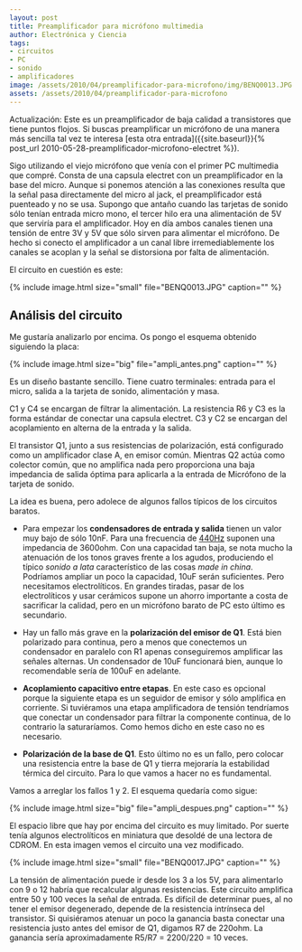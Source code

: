 ```yaml
---
layout: post
title: Preamplificador para micrófono multimedia
author: Electrónica y Ciencia
tags:
- circuitos
- PC
- sonido
- amplificadores
image: /assets/2010/04/preamplificador-para-microfono/img/BENQ0013.JPG
assets: /assets/2010/04/preamplificador-para-microfono
---
```


Actualización: Este es un preamplificador de baja calidad a transistores que tiene puntos flojos. Si buscas preamplificar un micrófono de una manera más sencilla tal vez te interesa [esta otra entrada]({{site.baseurl}}{% post_url 2010-05-28-preamplificador-microfono-electret %}).

Sigo utilizando el viejo micrófono que venía con el primer PC multimedia que compré. Consta de una capsula electret con un preamplificador en la base del micro. Aunque si ponemos atención a las conexiones resulta que la señal pasa directamente del micro al jack, el preamplificador está puenteado y no se usa. Supongo que antaño cuando las tarjetas de sonido sólo tenían entrada micro mono, el tercer hilo era una alimentación de 5V que serviría para el amplificador. Hoy en día ambos canales tienen una tensión de entre 3V y 5V que sólo sirven para alimentar el micrófono. De hecho si conecto el amplificador a un canal libre irremediablemente los canales se acoplan y la señal se distorsiona por falta de alimentación.

El circuito en cuestión es este:

{% include image.html size="small" file="BENQ0013.JPG" caption="" %}

## Análisis del circuito

Me gustaría analizarlo por encima. Os pongo el esquema obtenido siguiendo la placa:

{% include image.html size="big" file="ampli_antes.png" caption="" %}

Es un diseño bastante sencillo. Tiene cuatro terminales: entrada para el micro, salida a la tarjeta de sonido, alimentación y masa.

C1 y C4 se encargan de filtrar la alimentación. La resistencia R6 y C3 es la forma estándar de conectar una capsula electret. C3 y C2 se encargan del acoplamiento en alterna de la entrada y la salida.

El transistor Q1, junto a sus resistencias de polarización, está configurado como un amplificador clase A, en emisor común. Mientras Q2 actúa como colector común, que no amplifica nada pero proporciona una baja impedancia de salida óptima para aplicarla a la entrada de Micrófono de la tarjeta de sonido.

La idea es buena, pero adolece de algunos fallos típicos de los circuitos baratos.

- Para empezar los **condensadores de entrada y salida** tienen un valor muy bajo de sólo 10nF. Para una frecuencia de [440Hz](http://es.wikipedia.org/wiki/La_440) suponen una impedancia de 3600ohm. Con una capacidad tan baja, se nota mucho la atenuación de los tonos graves frente a los agudos, produciendo el típico *sonido a lata* característico de las cosas *made in china*. Podríamos ampliar un poco la capacidad, 10uF serán suficientes. Pero necesitamos electrolíticos. En grandes tiradas, pasar de los electrolíticos y usar cerámicos supone un ahorro importante a costa de sacrificar la calidad, pero en un micrófono barato de PC esto último es secundario.

- Hay un fallo más grave en la **polarización del emisor de Q1**. Está bien polarizado para continua, pero a menos que conectemos un condensador en paralelo con R1 apenas conseguiremos amplificar las señales alternas. Un condensador de 10uF funcionará bien, aunque lo recomendable sería de 100uF en adelante.

- **Acoplamiento capacitivo entre etapas**. En este caso es opcional porque la siguiente etapa es un seguidor de emisor y sólo amplifica en corriente. Si tuviéramos una etapa amplificadora de tensión tendríamos que conectar un condensador para filtrar la componente continua, de lo contrario la saturaríamos. Como hemos dicho en este caso no es necesario.

- **Polarización de la base de Q1**. Esto último no es un fallo, pero colocar una resistencia entre la base de Q1 y tierra mejoraría la estabilidad térmica del circuito. Para lo que vamos a hacer no es fundamental.

Vamos a arreglar los fallos 1 y 2. El esquema quedaría como sigue:

{% include image.html size="big" file="ampli_despues.png" caption="" %}

El espacio libre que hay por encima del circuito es muy limitado. Por suerte tenía algunos electrolíticos en miniatura que desoldé de una lectora de CDROM. En esta imagen vemos el circuito una vez modificado.

{% include image.html size="small" file="BENQ0017.JPG" caption="" %}

La tensión de alimentación puede ir desde los 3 a los 5V, para alimentarlo con 9 o 12 habría que recalcular algunas resistencias. Este circuito amplifica entre 50 y 100 veces la señal de entrada. Es difícil de determinar pues, al no tener el emisor degenerado, depende de la resistencia intrínseca del transistor. Si quisiéramos atenuar un poco la ganancia basta conectar una resistencia justo antes del emisor de Q1, digamos R7 de 220ohm. La ganancia sería aproximadamente R5/R7 = 2200/220 = 10 veces.

